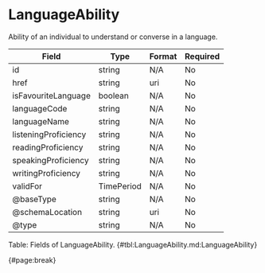 <!--
    ATTENTION: This file was generated via gradle!
               Do NOT manually edit this file! Any such changes will be overwritten!
-->

# LanguageAbility

Ability of an individual to understand or converse in a language.

| Field | Type | Format | Required |
| ------- | ------- | ------- | --- |
| id | string | N/A | No |
| href | string | uri | No |
| isFavouriteLanguage | boolean | N/A | No |
| languageCode | string | N/A | No |
| languageName | string | N/A | No |
| listeningProficiency | string | N/A | No |
| readingProficiency | string | N/A | No |
| speakingProficiency | string | N/A | No |
| writingProficiency | string | N/A | No |
| validFor | TimePeriod | N/A | No |
| @baseType | string | N/A | No |
| @schemaLocation | string | uri | No |
| @type | string | N/A | No |

Table: Fields of LanguageAbility. {#tbl:LanguageAbility.md:LanguageAbility}

{#page:break}
